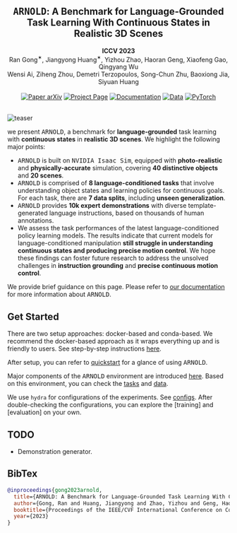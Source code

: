 <h2 align="center">
  <b><tt>ARNOLD</tt>: A Benchmark for Language-Grounded Task Learning With Continuous States in Realistic 3D Scenes</b>
</h2>

<div align="center" margin-bottom="6em">
<b>ICCV 2023</b>
</div>

<div align="center" margin-bottom="6em">
Ran Gong<sup>✶</sup>, Jiangyong Huang<sup>✶</sup>, Yizhou Zhao, Haoran Geng, Xiaofeng Gao, Qingyang Wu <br/> Wensi Ai, Ziheng Zhou, Demetri Terzopoulos, Song-Chun Zhu, Baoxiong Jia, Siyuan Huang
</div>
&nbsp;

<div align="center">
    <a href="https://arxiv.org/abs/2304.04321" target="_blank">
    <img src="https://img.shields.io/badge/Paper-arXiv-green" alt="Paper arXiv"></a>
    <a href="https://arnold-benchmark.github.io" target="_blank">
    <img src="https://img.shields.io/badge/Page-ARNOLD-9cf" alt="Project Page"/></a>
    <a href="https://arnold-docs.readthedocs.io/en/latest/" target="_blank">
    <img src="https://img.shields.io/badge/docs-passing-brightgreen.svg" alt="Documentation"/></a>
    <a href="https://drive.google.com/drive/folders/1yaEItqU9_MdFVQmkKA6qSvfXy_cPnKGA?usp=sharing" target="_blank">
    <img src="https://img.shields.io/badge/Data-Demos-9966ff" alt="Data"/></a>
    <a href="https://pytorch.org" target="_blank">
    <img src="https://img.shields.io/badge/Code-PyTorch-blue" alt="PyTorch"/></a>
</div>
&nbsp;

![teaser](docs/teaser.png)

we present <tt>ARNOLD</tt>, a benchmark for **language-grounded** task learning with **continuous states** in **realistic 3D scenes**. We highlight the following major points:
- <tt>ARNOLD</tt> is built on <tt>NVIDIA Isaac Sim</tt>, equipped with **photo-realistic** and **physically-accurate** simulation, covering **40 distinctive objects** and **20 scenes**.
- <tt>ARNOLD</tt> is comprised of **8 language-conditioned tasks** that involve understanding object states and learning policies for continuous goals. For each task, there are **7 data splits**, including **unseen generalization**.
- <tt>ARNOLD</tt> provides **10k expert demonstrations** with diverse template-generated language instructions, based on thousands of human annotations.
- We assess the task performances of the latest language-conditioned policy learning models. The results indicate that current models for language-conditioned manipulation **still struggle in understanding continuous states and producing precise motion control**. We hope these findings can foster future research to address the unsolved challenges in **instruction grounding** and **precise continuous motion control**.

We provide brief guidance on this page. Please refer to [our documentation](https://arnold-docs.readthedocs.io/en/latest/) for more information about <tt>ARNOLD</tt>.

## Get Started
There are two setup approaches: docker-based and conda-based. We recommend the docker-based approach as it wraps everything up and is friendly to users. See step-by-step instructions [here](https://arnold-docs.readthedocs.io/en/latest/tutorial/setup/index.html#setup).

After setup, you can refer to [quickstart](https://arnold-docs.readthedocs.io/en/latest/tutorial/setup/index.html#quickstart) for a glance of using <tt>ARNOLD</tt>.

Major components of the <tt>ARNOLD</tt> environment are introduced [here](https://arnold-docs.readthedocs.io/en/latest/tutorial/environment/index.html#environment). Based on this environment, you can check the [tasks](https://arnold-docs.readthedocs.io/en/latest/tutorial/tasks/index.html#tasks) and [data](https://arnold-docs.readthedocs.io/en/latest/tutorial/data/index.html#data).

We use `hydra` for configurations of the experiments. See [configs](https://arnold-docs.readthedocs.io/en/latest/tutorial/configs/index.html#configs). After double-checking the configurations, you can explore the [training] and [evaluation] on your own.

## TODO
- Demonstration generator.

## BibTex
```bibtex
@inproceedings{gong2023arnold,
  title={ARNOLD: A Benchmark for Language-Grounded Task Learning With Continuous States in Realistic 3D Scenes},
  author={Gong, Ran and Huang, Jiangyong and Zhao, Yizhou and Geng, Haoran and Gao, Xiaofeng and Wu, Qingyang and Ai, Wensi and Zhou, Ziheng and Terzopoulos, Demetri and Zhu, Song-Chun and others},
  booktitle={Proceedings of the IEEE/CVF International Conference on Computer Vision (ICCV)},
  year={2023}
}
```
